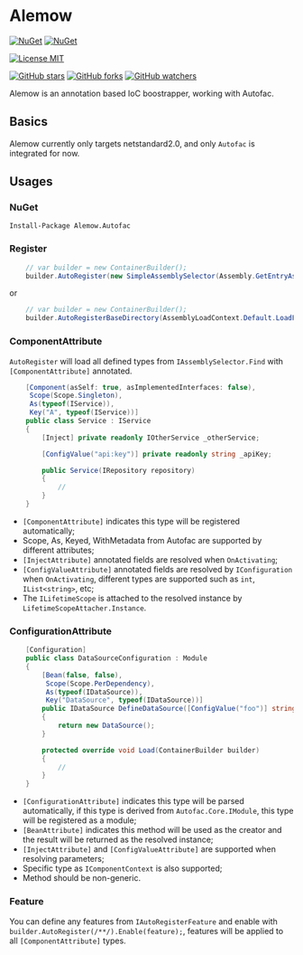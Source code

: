 # Alemow

[![NuGet](https://img.shields.io/nuget/v/Alemow.Autofac.svg)](https://www.nuget.org/packages/Alemow.Autofac)
[![NuGet](https://img.shields.io/nuget/dt/Alemow.Autofac.svg)](https://www.nuget.org/packages/Alemow.Autofac)

[![License MIT](https://img.shields.io/badge/license-MIT-green.svg)](https://opensource.org/licenses/MIT) 

[![GitHub stars](https://img.shields.io/github/stars/xkinepa/Alemow.svg?style=social&label=Star)](https://github.com/xkinepa/Alemow)
[![GitHub forks](https://img.shields.io/github/forks/xkinepa/Alemow.svg?style=social&label=Fork)](https://github.com/xkinepa/Alemow)
[![GitHub watchers](https://img.shields.io/github/watchers/xkinepa/Alemow.svg?style=social&label=Watch)](https://github.com/xkinepa/Alemow)

Alemow is an annotation based IoC boostrapper, working with Autofac.

## Basics

Alemow currently only targets netstandard2.0, and only `Autofac` is integrated for now.

## Usages

### NuGet
`Install-Package Alemow.Autofac`

### Register

```csharp
    // var builder = new ContainerBuilder();
    builder.AutoRegister(new SimpleAssemblySelector(Assembly.GetEntryAssembly()));
```

or

```csharp
    // var builder = new ContainerBuilder();
    builder.AutoRegisterBaseDirectory(AssemblyLoadContext.Default.LoadFromAssemblyPath, excludes: Enumerables.List(@"System.*", @"Microsoft.*")); // use Assembly.LoadFile for dotnetfx
```

### ComponentAttribute

`AutoRegister` will load all defined types from `IAssemblySelector.Find` with `[ComponentAttribute]` annotated.

```csharp
    [Component(asSelf: true, asImplementedInterfaces: false),
     Scope(Scope.Singleton),
     As(typeof(IService)),
     Key("A", typeof(IService))]
    public class Service : IService
    {
        [Inject] private readonly IOtherService _otherService;

        [ConfigValue("api:key")] private readonly string _apiKey;

        public Service(IRepository repository)
        {
            //
        }
    }
```

* `[ComponentAttribute]` indicates this type will be registered automatically;
* Scope, As, Keyed, WithMetadata from Autofac are supported by different attributes;
* `[InjectAttribute]` annotated fields are resolved when `OnActivating`;
* `[ConfigValueAttribute]` annotated fields are resolved by `IConfiguration` when `OnActivating`, different types are supported such as `int`, `IList<string>`, etc;
* The `ILifetimeScope` is attached to the resolved instance by `LifetimeScopeAttacher.Instance`.

### ConfigurationAttribute

```csharp
    [Configuration]
    public class DataSourceConfiguration : Module
    {
        [Bean(false, false),
         Scope(Scope.PerDependency),
         As(typeof(IDataSource)),
         Key("DataSource", typeof(IDataSource))]
        public IDataSource DefineDataSource([ConfigValue("foo")] string foo, [Inject] IConfiguration configuration, IComponentContext context)
        {
            return new DataSource();
        }

        protected override void Load(ContainerBuilder builder)
        {
            //
        }
    }
```

* `[ConfigurationAttribute]` indicates this type will be parsed automatically, if this type is derived from `Autofac.Core.IModule`, this type will be registered as a module;
* `[BeanAttribute]` indicates this method will be used as the creator and the result will be returned as the resolved instance;
* `[InjectAttribute]` and `[ConfigValueAttribute]` are supported when resolving parameters;
* Specific type as `IComponentContext` is also supported;
* Method should be non-generic.

### Feature

You can define any features from `IAutoRegisterFeature` and enable with `builder.AutoRegister(/**/).Enable(feature);`, features will be applied to all `[ComponentAttribute]` types.
